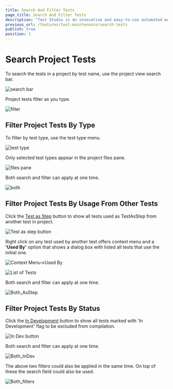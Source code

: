 ```yaml
---
title: Search And Filter Tests
page_title: Search And Filter Tests
description: "Test Studio is an innovative and easy-to-use automated web, WPF and load testing solution. Test Studio tests support essential technologies like ASP.NET AJAX, Silverlight, PHP and MVC. HTML5, Testing framework, functional testing, performance testing, load testing, exploratory testing, manual testing."
previous_url: /features/test-maintenance/search-tests
publish: true
position: 1
---
```

# Search Project Tests

To search the tests in a project by test name, use the project view search bar.

![search bar][1]

Project tests filter as you type.

![filter][2]

## Filter Project Tests By Type

To filter by test type, use the test type menu.

![test type][3]

Only selected test types appear in the project files pane.

![files pane][4]

Both search and filter can apply at one time.

![both][5]

## Filter Project Tests By Usage From Other Tests

Click the <a href="/features/custom-steps/test-as-step" target="_blank">Test as Step</a> button to show all tests used as TestAsStep from another test in project.

![Test as step button][6]

Right click on any test used by another test offers context menu and a **'Used By'** option that shows a dialog box with listed all tests that use the initial one. 

![Context Menu->Used By ][7]

![List of Tests][8]

Both search and filter can apply at one time.

![Both_AsStep][9]

## Filter Project Tests By Status

Click the <a href="/features/test-maintenance/tests-in-development" target="_blank">In Development</a> button to show all tests marked with 'In Development' flag to be excluded from compilation.

![In Dev button][10]

Both search and filter can apply at one time.

![Both_InDev][11]

The above two filters could also be applied in the same time. On top of these the search field could also be used. 

![Both_filters][12]

[1]: /img/features/project-explorer/search-and-filter-tests/fig1.png
[2]: /img/features/project-explorer/search-and-filter-tests/fig2.png
[3]: /img/features/project-explorer/search-and-filter-tests/fig3.png
[4]: /img/features/project-explorer/search-and-filter-tests/fig4.png
[5]: /img/features/project-explorer/search-and-filter-tests/fig5.png
[6]: /img/features/project-explorer/search-and-filter-tests/fig6.png
[7]: /img/features/project-explorer/search-and-filter-tests/fig7.png
[8]: /img/features/project-explorer/search-and-filter-tests/fig8.jpg
[9]: /img/features/project-explorer/search-and-filter-tests/fig9.png
[10]: /img/features/project-explorer/search-and-filter-tests/fig10.png
[11]: /img/features/project-explorer/search-and-filter-tests/fig11.png
[12]: /img/features/project-explorer/search-and-filter-tests/fig12.png
